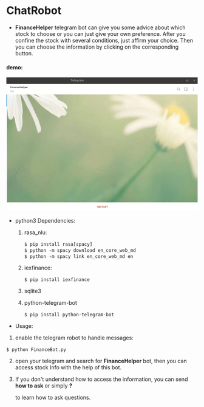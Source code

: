 # ChatRobot

* **FinanceHelper** telegram bot can give you some advice about which stock to choose or you can just give your own preference. After you confine the stock with several conditions, just affirm your choice. Then you can choose the information by clicking on the corresponding button.

#### demo:

![demo](.\video\demo.gif)



* python3 Dependencies:

  1. rasa_nlu: 

     ~~~
     $ pip install rasa[spacy]
     $ python -m spacy download en_core_web_md
     $ python -m spacy link en_core_web_md en
     ~~~

  2. iexfinance:

     ~~~
     $ pip install iexfinance
     ~~~

  3. sqlite3
  
  4. python-telegram-bot
  
     ~~~
     $ pip install python-telegram-bot
     ~~~

* Usage:

1. enable the telegram robot to handle messages:

~~~
$ python FinanceBot.py
~~~

2. open your telegram and search for **FinanceHelper** bot, then you can access stock Info with the help of this bot.

3. If you don't understand how to access the information, you can send **how to ask** or simply **?**

    to learn how to ask questions.

   